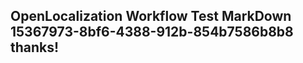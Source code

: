 <properties
ms.topic="hero-topic"
ms.test1="hero-topic"
ms.test2="test"/>

## OpenLocalization Workflow Test MarkDown 15367973-8bf6-4388-912b-854b7586b8b8 thanks!


<!--HONumber=Mar16_HO5-->


